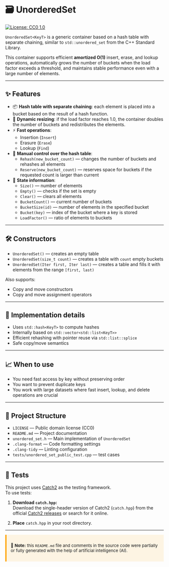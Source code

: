 # 🗃️ UnorderedSet

[![License: CC0 1.0](https://img.shields.io/badge/License-CC0_1.0-lightgrey.svg)](https://creativecommons.org/publicdomain/zero/1.0/)

`UnorderedSet<KeyT>` is a generic container based on a hash table with separate chaining, similar to `std::unordered_set` from the C++ Standard Library.

This container supports efficient **amortized O(1)** insert, erase, and lookup operations, automatically grows the number of buckets when the load factor exceeds a threshold, and maintains stable performance even with a large number of elements.

---

## ✨ Features

- 📦 **Hash table with separate chaining**: each element is placed into a bucket based on the result of a hash function.
- 🔁 **Dynamic resizing**: if the load factor reaches 1.0, the container doubles the number of buckets and redistributes the elements.
- ⚡ **Fast operations**:
  - Insertion (`Insert`)
  - Erasure (`Erase`)
  - Lookup (`Find`)
- 🔄 **Manual control over the hash table**:
  - `Rehash(new_bucket_count)` — changes the number of buckets and rehashes all elements
  - `Reserve(new_bucket_count)` — reserves space for buckets if the requested count is larger than current
- 🧾 **State information**:
  - `Size()` — number of elements
  - `Empty()` — checks if the set is empty
  - `Clear()` — clears all elements
  - `BucketCount()` — current number of buckets
  - `BucketSize(id)` — number of elements in the specified bucket
  - `Bucket(key)` — index of the bucket where a key is stored
  - `LoadFactor()` — ratio of elements to buckets

---

## 🛠️ Constructors

- `UnorderedSet()` — creates an empty table
- `UnorderedSet(size_t count)` — creates a table with `count` empty buckets
- `UnorderedSet(Iter first, Iter last)` — creates a table and fills it with elements from the range `[first, last)`

Also supports:
- Copy and move constructors
- Copy and move assignment operators

---

## 🧠 Implementation details

- Uses `std::hash<KeyT>` to compute hashes
- Internally based on `std::vector<std::list<KeyT>>`
- Efficient rehashing with pointer reuse via `std::list::splice`
- Safe copy/move semantics

---

## 📈 When to use

- You need fast access by key without preserving order
- You want to prevent duplicate keys
- You work with large datasets where fast insert, lookup, and delete operations are crucial

---

## 📂 Project Structure
- `LICENSE` — Public domain license (CC0)
- `README.md` — Project documentation
- `unordered_set.h` — Main implementation of `UnorderedSet`
- `.clang-format` — Code formatting settings
- `.clang-tidy` — Linting configuration
- `tests/unordered_set_public_test.cpp` — test cases
---

## 🧪 Tests

This project uses [Catch2](https://github.com/catchorg/Catch2) as the testing framework.  
To use tests:

1. **Download `catch.hpp`:**  
   Download the single-header version of Catch2 (`catch.hpp`) from the official [Catch2 releases](https://github.com/catchorg/Catch2/releases) or search for it online.  

2. **Place** `catch.hpp` in your root directory.

---

<div style="background-color: rgba(255, 165, 0, 0.1); border-left: 4px solid orange; padding: 1em; font-size: 0.95em; margin-top: 12px">

🔶 <strong>Note:</strong> this <code>README.md</code> file and comments in the source code were partially or fully generated with the help of artificial intelligence (AI).
</div>
